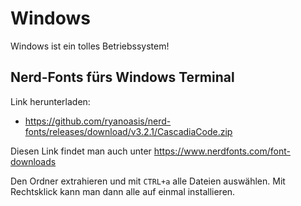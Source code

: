 # Windows 

Windows ist ein tolles Betriebssystem!

## Nerd-Fonts fürs Windows Terminal 

Link herunterladen:

-   https://github.com/ryanoasis/nerd-fonts/releases/download/v3.2.1/CascadiaCode.zip

Diesen Link findet man auch unter
https://www.nerdfonts.com/font-downloads

Den Ordner extrahieren und mit `CTRL+a` alle Dateien auswählen. Mit
Rechtsklick kann man dann alle auf einmal installieren.

